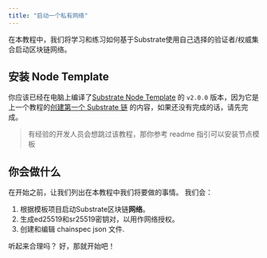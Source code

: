 ```yaml
---
title: "启动一个私有网络"
---
```


在本教程中，我们将学习和练习如何基于Substrate使用自己选择的验证者/权威集合启动区块链网络。


## 安装 Node Template

你应该已经在电脑上编译了[Substrate Node Template](https://github.com/substrate-developer-hub/substrate-node-template) 的 `v2.0.0` 版本，因为它是上一个教程的[创建第一个 Substrate 链](../../tutorials/create-your-first-substrate-chain/) 的内容，如果还没有完成的话，请先完成。


> 有经验的开发人员会想跳过该教程，那你参考 readme 指引可以安装节点模板

## 你会做什么

在开始之前，让我们列出在本教程中我们将要做的事情。
我们会：

1. 根据模板项目启动Substrate区块链**网络**。 
2. 生成ed25519和sr25519密钥对，以用作网络授权。
3. 创建和编辑 chainspec json 文件.

听起来合理吗？ 好，那就开始吧！
